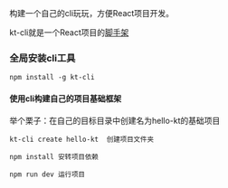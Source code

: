 构建一个自己的cli玩玩，方便React项目开发。

kt-cli就是一个React项目的[脚手架](https://github.com/huangketong/umi-react-admin.git)

### 全局安装cli工具

```
npm install -g kt-cli

```

#### 使用cli构建自己的项目基础框架

举个栗子：在自己的目标目录中创建名为hello-kt的基础项目
```
kt-cli create hello-kt  创建项目文件夹

npm install 安转项目依赖

npm run dev 运行项目

```
